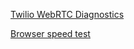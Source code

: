 [Twilio WebRTC Diagnostics](https://networktest.twilio.com)

[Browser speed test](http://speed-battle.com)

